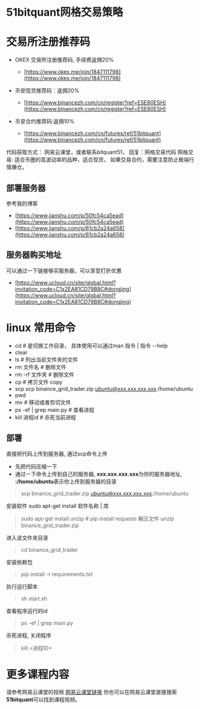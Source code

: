 # 51bitquant网格交易策略

# 交易所注册推荐码

- OKEX 交易所注册推荐码, 手续费返佣20%
   - [https://www.okex.me/join/1847111798](https://www.okex.me/join/1847111798)

- 币安现货推荐码：返佣20%
   - [https://www.binancezh.com/cn/register?ref=ESE80ESH](https://www.binancezh.com/cn/register?ref=ESE80ESH)

- 币安合约推荐码:返佣10%
   - [https://www.binancezh.com/cn/futures/ref/51bitquant](https://www.binancezh.com/cn/futures/ref/51bitquant)


代码获取方式： 网易云课堂，或者联系bitquant51， 回复：网格交易代码
网格交易: 适合币圈的高波动率的品种，适合现货， 如果交易合约，需要注意防止极端行情爆仓。

## 部署服务器
参考我的博客
- [https://www.jianshu.com/p/50fc54ca5ead](https://www.jianshu.com/p/50fc54ca5ead)
- [https://www.jianshu.com/p/61cb2a24a658](https://www.jianshu.com/p/61cb2a24a658)

## 服务器购买地址
可以通过一下链接够买服务器，可以享受打折优惠
- [https://www.ucloud.cn/site/global.html?invitation_code=C1x2EA81CD79B8C#dongjing](https://www.ucloud.cn/site/global.html?invitation_code=C1x2EA81CD79B8C#dongjing)


# linux 常用命令

- cd  # 是切换工作目录， 具体使用可以通过man 指令 | 指令 --help
- clear
- ls  # 列出当前文件夹的文件
- rm 文件名  # 删除文件
- rm -rf 文件夹 # 删除文件
- cp # 拷贝文件 copy 
- scp scp binance_grid_trader.zip ubuntu@xxx.xxx.xxx.xxx:/home/ubuntu
- pwd 
- mv  #  移动或者剪切文件
- ps -ef | grep main.py    # 查看进程
- kill 进程id  # 杀死当前进程


## 部署
直接把代码上传到服务器, 通过scp命令上传
- 先把代码压缩一下
- 通过一下命令上传到自己的服务器, **xxx.xxx.xxx.xxx**为你的服务器地址, **:/home/ubuntu**表示你上传到服务器的目录

> scp binance_grid_trader.zip ubuntu@xxx.xxx.xxx.xxx:/home/ubuntu

安装软件 sudo apt-get install 软件名称 | 库
> sudo apt-get install  unzip   # pip install requests
解压文件
>  unzip binance_grid_trader.zip  

进入该文件夹目录
> cd binance_grid_trader   

安装依赖包
> pip install -r requirements.txt  

执行运行脚本
> sh start.sh 

查看程序运行的id
> ps -ef | grep main.py

杀死进程, 关闭程序
> kill <进程ID> 

# 更多课程内容
请参考网易云课堂的视频
[网易云课堂链接](https://www.jianshu.com/go-wild?ac=2&url=https%3A%2F%2Fstudy.163.com%2Fcourse%2FcourseMain.htm%3FcourseId%3D1209509824%26share%3D2%26shareId%3D480000001919830)
你也可以在网易云课堂直接搜索**51bitquant**可以找到课程视频。